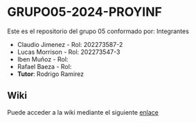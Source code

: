 # GRUPO05-2024-PROYINF
Este es el repositorio del grupo 05 conformado por:
Integrantes
* Claudio Jimenez - Rol: 202273587-2
* Lucas Morrison - Rol: 202273547-3
* Iben Muñoz - Rol:
* Rafael Baeza - Rol:
*  **Tutor**: Rodrigo Ramirez

## Wiki

Puede acceder a la wiki mediante el siguiente [enlace](https://github.com/ClaudioJimenezA/GRUPO05-2024-PROYINF/wiki)
  
